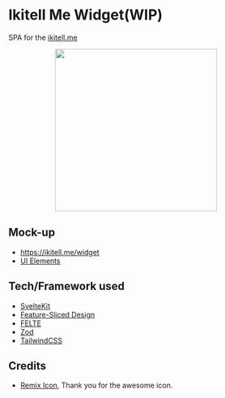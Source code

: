 # Ikitell Me Widget(WIP)

SPA for the [ikitell.me](https://ikitell.me)

<img style="display: block; margin: 0 auto;" src="https://un4dc.com/images/demo-reset-timer.gif" width="320px" />

## Mock-up

- https://ikitell.me/widget
- [UI Elements](https://ikitell.me/widget/demo)

## Tech/Framework used

- [SvelteKit](https://kit.svelte.dev/)
- [Feature-Sliced Design](https://feature-sliced.design/docs/get-started/overview)
- [FELTE](https://felte.dev/docs/svelte/getting-started)
- [Zod](https://zod.dev/)
- [TailwindCSS](https://tailwindcss.com/)

## Credits

- [Remix Icon](https://remixicon.com/), Thank you for the awesome icon.
